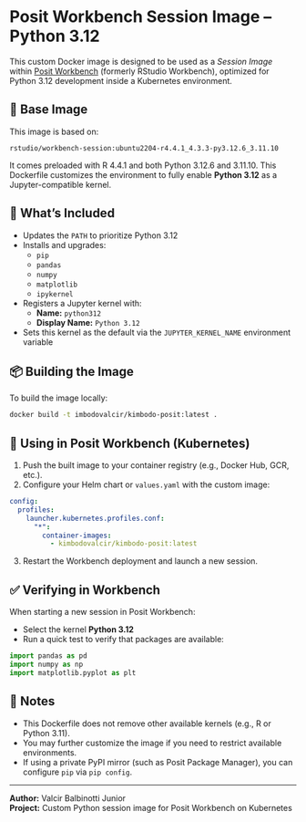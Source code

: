 # Posit Workbench Session Image – Python 3.12

This custom Docker image is designed to be used as a *Session Image* within [Posit Workbench](https://posit.co/products/workbench/) (formerly RStudio Workbench), optimized for Python 3.12 development inside a Kubernetes environment.

## 🐳 Base Image

This image is based on:

```
rstudio/workbench-session:ubuntu2204-r4.4.1_4.3.3-py3.12.6_3.11.10
```

It comes preloaded with R 4.4.1 and both Python 3.12.6 and 3.11.10. This Dockerfile customizes the environment to fully enable **Python 3.12** as a Jupyter-compatible kernel.

## 🔧 What’s Included

- Updates the `PATH` to prioritize Python 3.12
- Installs and upgrades:
  - `pip`
  - `pandas`
  - `numpy`
  - `matplotlib`
  - `ipykernel`
- Registers a Jupyter kernel with:
  - **Name:** `python312`
  - **Display Name:** `Python 3.12`
- Sets this kernel as the default via the `JUPYTER_KERNEL_NAME` environment variable

## 📦 Building the Image

To build the image locally:

```bash
docker build -t imbodovalcir/kimbodo-posit:latest .
```

## 🚀 Using in Posit Workbench (Kubernetes)

1. Push the built image to your container registry (e.g., Docker Hub, GCR, etc.).
2. Configure your Helm chart or `values.yaml` with the custom image:

```yaml
config:   
  profiles:
    launcher.kubernetes.profiles.conf:
      "*":        
        container-images: 
          - kimbodovalcir/kimbodo-posit:latest
```

3. Restart the Workbench deployment and launch a new session.

## ✅ Verifying in Workbench

When starting a new session in Posit Workbench:

- Select the kernel **Python 3.12**
- Run a quick test to verify that packages are available:

```python
import pandas as pd
import numpy as np
import matplotlib.pyplot as plt
```

## 📝 Notes

- This Dockerfile does not remove other available kernels (e.g., R or Python 3.11).
- You may further customize the image if you need to restrict available environments.
- If using a private PyPI mirror (such as Posit Package Manager), you can configure `pip` via `pip config`.

---

**Author:** Valcir Balbinotti Junior  
**Project:** Custom Python session image for Posit Workbench on Kubernetes
